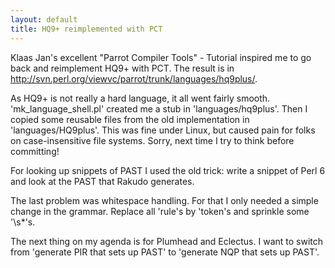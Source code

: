 ```yaml
---
layout: default
title: HQ9+ reimplemented with PCT
---
```


Klaas Jan's excellent "Parrot Compiler Tools" - Tutorial inspired me to go back and reimplement HQ9+ with PCT. The result is in <a href="http://svn.perl.org/viewvc/parrot/trunk/languages/hq9plus/" rel="nofollow">http://svn.perl.org/viewvc/parrot/trunk/languages/hq9plus/</a>.

As HQ9+ is not really a hard language, it all went fairly smooth. 'mk_language_shell.pl' created me a stub in 'languages/hq9plus'. Then I copied some reusable files from the old implementation in 'languages/HQ9plus'. This was fine under Linux, but caused pain for folks on case-insensitive file systems. Sorry, next time I try to think before committing!

For looking up snippets of PAST I used the old trick: write a snippet of Perl 6 and look at the PAST that Rakudo generates.

The last problem was whitespace handling. For that I only needed a simple change in the grammar. Replace all 'rule's by 'token's and sprinkle some '\s*'s.

The next thing on my agenda is for Plumhead and Eclectus. I want to switch from 'generate PIR that sets up PAST' to 'generate NQP that sets up PAST'.

